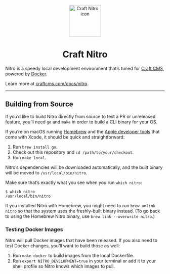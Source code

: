<p align="center"><img src="resources/craft-nitro.svg" width="100" height="100" alt="Craft Nitro icon"></p>

<h1 align="center">Craft Nitro</h1>

Nitro is a speedy local development environment that’s tuned for [Craft CMS](https://craftcms.com/), powered by [Docker](https://www.docker.com/).

Learn more at [craftcms.com/docs/nitro](https://craftcms.com/docs/nitro/).

---

## Building from Source

If you’d like to build Nitro directly from source to test a PR or unreleased feature, you’ll need `go` and `make` in order to build a CLI binary for your OS.

If you’re on macOS running [Homebrew](https://brew.sh/) and the [Apple developer tools](https://developer.apple.com/xcode/resources/) that come with Xcode, it should be quick and straightforward:

1. Run `brew install go`.
2. Check out this repository and `cd /path/to/your/checkout`.
3. Run `make local`.

Nitro’s dependencies will be downloaded automatically, and the built binary will be moved to `/usr/local/bin/nitro`.

Make sure that’s exactly what you see when you run `which nitro`:

```
$ which nitro
/usr/local/bin/nitro
```

If you installed Nitro with Homebrew, you might need to run `brew unlink nitro` so that the system uses the freshly-built binary instead. (To go back to using the Homebrew Nitro binary, use `brew link --overwrite nitro`.)

### Testing Docker Images

Nitro will pull Docker images that have been released. If you also need to test Docker changes, you’ll want to build those as well:

1. Run `make docker` to build images from the local Dockerfile.
2. Run `export NITRO_DEVELOPMENT=true` in your terminal or add it to your shell profile so Nitro knows which images to pull.